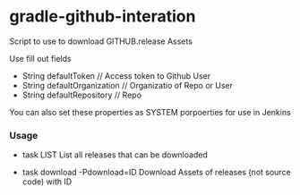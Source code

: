 # gradle-github-interation

Script to use to download GITHUB.release Assets

Use fill out fields
 
 - String defaultToken // Access token to Github User
 - String defaultOrganization // Organizatio of Repo or User
 - String defaultRepository // Repo


You can also set these properties as SYSTEM porpoerties for use in Jenkins

### Usage

 - task LIST
 List all releases that can be downloaded

 - task download -Pdownload=ID
 Download Assets of releases (not source code) with ID
